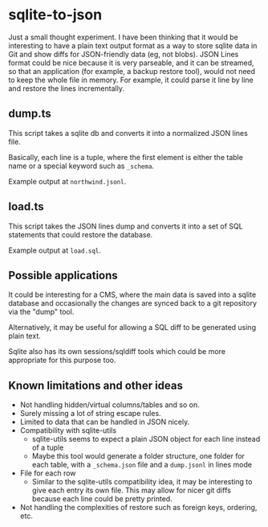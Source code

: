 # sqlite-to-json

Just a small thought experiment. I have been thinking that it would be
interesting to have a plain text output format as a way to store sqlite data in
Git and show diffs for JSON-friendly data (eg, not blobs). JSON Lines format
could be nice because it is very parseable, and it can be streamed, so that an
application (for example, a backup restore tool), would not need to keep the
whole file in memory. For example, it could parse it line by line and restore
the lines incrementally.

## dump.ts

This script takes a sqlite db and converts it into a normalized JSON lines file.

Basically, each line is a tuple, where the first element is either the table
name or a special keyword such as `_schema`.

Example output at `northwind.jsonl`.

## load.ts

This script takes the JSON lines dump and converts it into a set of SQL
statements that could restore the database.

Example output at `load.sql`.

## Possible applications

It could be interesting for a CMS, where the main data is saved into a sqlite
database and occasionally the changes are synced back to a git repository via
the "dump" tool.

Alternatively, it may be useful for allowing a SQL diff to be generated using
plain text.

Sqlite also has its own sessions/sqldiff tools which could be more appropriate
for this purpose too.

## Known limitations and other ideas

- Not handling hidden/virtual columns/tables and so on.
- Surely missing a lot of string escape rules.
- Limited to data that can be handled in JSON nicely.
- Compatibility with sqlite-utils
  - sqlite-utils seems to expect a plain JSON object for each line instead of a
    tuple
  - Maybe this tool would generate a folder structure, one folder for each
    table, with a `_schema.json` file and a `dump.jsonl` in lines mode
- File for each row
  - Similar to the sqlite-utils compatibility idea, it may be interesting to
    give each entry its own file. This may allow for nicer git diffs because
    each line could be pretty printed.
- Not handling the complexities of restore such as foreign keys, ordering, etc.
